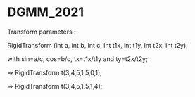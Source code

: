 # DGMM_2021
Transform parameters : 

RigidTransform (int a, int b, int c, int t1x, int t1y, int t2x, int t2y);

with sin=a/c, cos=b/c, tx=t1x/t1y and ty=t2x/t2y;

=> RigidTransform t(3,4,5,1,5,0,1);

=> RigidTransform t(3,4,5,1,5,1,4);
